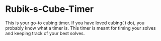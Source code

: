 # Rubik-s-Cube-Timer
This is your go-to cubing timer. If you have loved cubing( i do), you probably know what a timer is. 
This timer is meant for timing your solves and keeping track of your best solves. 
